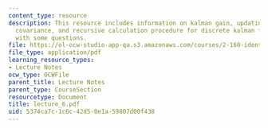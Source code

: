 ```yaml
---
content_type: resource
description: This resource includes information on kalman gain, updating the error
  covariance, and recursive calculation procedure for discrete kalman filter along
  with some questions.
file: https://ol-ocw-studio-app-qa.s3.amazonaws.com/courses/2-160-identification-estimation-and-learning-spring-2006/5374ca7c1c6c42d50e1a59807d00f438_lecture_6.pdf
file_type: application/pdf
learning_resource_types:
- Lecture Notes
ocw_type: OCWFile
parent_title: Lecture Notes
parent_type: CourseSection
resourcetype: Document
title: lecture_6.pdf
uid: 5374ca7c-1c6c-42d5-0e1a-59807d00f438
---
```


